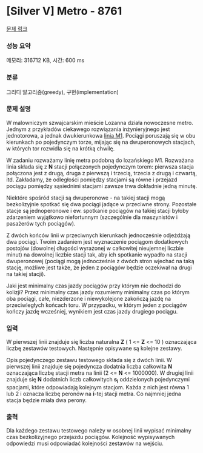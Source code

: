 # [Silver V] Metro - 8761 

[문제 링크](https://www.acmicpc.net/problem/8761) 

### 성능 요약

메모리: 316712 KB, 시간: 600 ms

### 분류

그리디 알고리즘(greedy), 구현(implementation)

### 문제 설명

<p>W malowniczym szwajcarskim mieście Lozanna działa nowoczesne metro. Jednym z przykładów ciekawego rozwiązania inżynieryjnego jest jednotorowa, a jednak dwukierunkowa <a href="http://en.wikipedia.org/wiki/Lausanne_Metro#Line_M1" target="_blank">linia M1</a>. Pociągi poruszają się w obu kierunkach po pojedynczym torze, mijając się na dwuperonowych stacjach, w których tor rozwidla się na krótką chwilę.</p>

<p>W zadaniu rozważamy linię metra podobną do lozańskiego M1. Rozważana linia składa się z <strong>N</strong> stacji połączonych pojedynczym torem: pierwsza stacja połączona jest z drugą, druga z pierwszą i trzecią, trzecia z drugą i czwartą, itd. Zakładamy, że odległości pomiędzy stacjami są równe i przejazd pociągu pomiędzy sąsiednimi stacjami zawsze trwa dokładnie jedną minutę.</p>

<p>Niektóre spośród stacji są dwuperonowe - na takiej stacji mogą bezkolizyjnie spotkać się dwa pociągi jadące w przeciwne strony. Pozostałe stacje są jednoperonowe i ew. spotkanie pociągów na takiej stacji byłoby zdarzeniem wyjątkowo niefortunnym (szczególnie dla maszynistów i pasażerów tych pociągów).</p>

<p>Z dwóch końców linii w przeciwnych kierunkach jednocześnie odjeżdżają dwa pociągi. Twoim zadaniem jest wyznaczenie pociągom dodatkowych postojów (dowolnej długości wyrażonej w całkowitej nieujemnej liczbie minut) na dowolnej liczbie stacji tak, aby ich spotkanie wypadło na stacji dwuperonowej (pociągi mogą jednocześnie z dwóch stron wjechać na taką stację, możliwe jest także, że jeden z pociągów będzie oczekiwał na drugi na takiej stacji).</p>

<p>Jaki jest minimalny czas jazdy pociągów przy którym nie dochodzi do kolizji? Przez minimalny czas jazdy rozumiemy minimalny czas po którym oba pociągi, całe, niezderzone i niewykolejone zakończą jazdę na przeciwległych końcach toru. W przypadku, w którym jeden z pociągów kończy jazdę wcześniej, wynikiem jest czas jazdy drugiego pociągu.</p>

### 입력 

 <p>W pierwszej linii znajduje się liczba naturalna <strong>Z</strong> ( 1 <= <strong>Z</strong> <= 10 ) oznaczająca liczbę zestawów testowych. Następnie opisywane są kolejne zestawy.</p>

<p>Opis pojedynczego zestawu testowego składa się z dwóch linii. W pierwszej linii znajduje się pojedyncza dodatnia liczba całkowita <strong>N</strong> oznaczająca liczbę stacji metra na linii (2 <= <strong>N</strong> <= 1000000). W drugiej linii znajduje się <strong>N</strong> dodatnich liczb całkowitych <strong>s<sub>i</sub></strong> oddzielonych pojedynczymi spacjami, które odpowiadają kolejnym stacjom. Każda z nich jest równa 1 lub 2 i oznacza liczbę peronów na <strong>i</strong>-tej stacji metra. Co najmniej jedna stacja będzie miała dwa perony.</p>

### 출력 

 <p>Dla każdego zestawu testowego należy w osobnej linii wypisać minimalny czas bezkolizyjnego przejazdu pociągów. Kolejność wypisywanych odpowiedzi musi odpowiadać kolejności zestawów na wejściu.</p>

